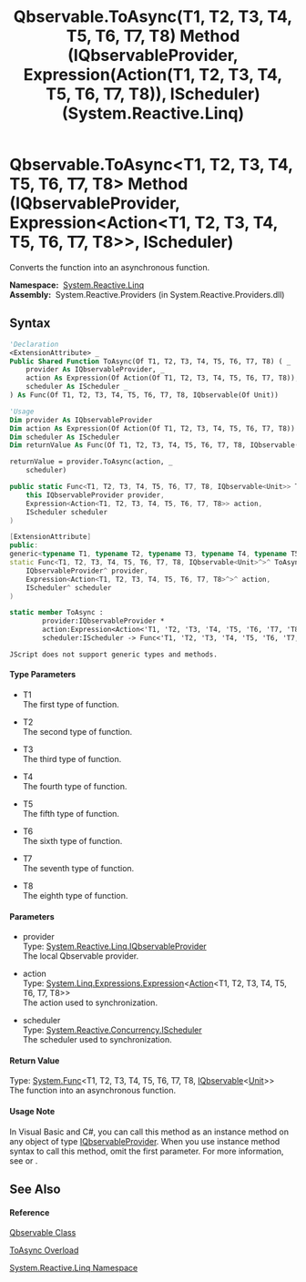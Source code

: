 ﻿---
title: Qbservable.ToAsync(T1, T2, T3, T4, T5, T6, T7, T8) Method (IQbservableProvider, Expression(Action(T1, T2, T3, T4, T5, T6, T7, T8)), IScheduler) (System.Reactive.Linq)
TOCTitle: ToAsync(T1, T2, T3, T4, T5, T6, T7, T8) Method (IQbservableProvider, Expression(Action(T1, T2, T3, T4, T5, T6, T7, T8)), IScheduler)
ms:assetid: M:System.Reactive.Linq.Qbservable.ToAsync``8(System.Reactive.Linq.IQbservableProvider,System.Linq.Expressions.Expression{System.Action{``0,``1,``2,``3,``4,``5,``6,``7}},System.Reactive.Concurrency.IScheduler)
ms:mtpsurl: https://msdn.microsoft.com/en-us/library/Hh229882(v=VS.103)
ms:contentKeyID: 36069554
ms.date: 06/28/2011
mtps_version: v=VS.103
dev_langs:
- vb
- csharp
- c++
- fsharp
- jscript
---

# Qbservable.ToAsync\<T1, T2, T3, T4, T5, T6, T7, T8\> Method (IQbservableProvider, Expression\<Action\<T1, T2, T3, T4, T5, T6, T7, T8\>\>, IScheduler)

Converts the function into an asynchronous function.

**Namespace:**  [System.Reactive.Linq](hh211929\(v=vs.103\).md)  
**Assembly:**  System.Reactive.Providers (in System.Reactive.Providers.dll)

## Syntax

``` vb
'Declaration
<ExtensionAttribute> _
Public Shared Function ToAsync(Of T1, T2, T3, T4, T5, T6, T7, T8) ( _
    provider As IQbservableProvider, _
    action As Expression(Of Action(Of T1, T2, T3, T4, T5, T6, T7, T8)), _
    scheduler As IScheduler _
) As Func(Of T1, T2, T3, T4, T5, T6, T7, T8, IQbservable(Of Unit))
```

``` vb
'Usage
Dim provider As IQbservableProvider
Dim action As Expression(Of Action(Of T1, T2, T3, T4, T5, T6, T7, T8))
Dim scheduler As IScheduler
Dim returnValue As Func(Of T1, T2, T3, T4, T5, T6, T7, T8, IQbservable(Of Unit))

returnValue = provider.ToAsync(action, _
    scheduler)
```

``` csharp
public static Func<T1, T2, T3, T4, T5, T6, T7, T8, IQbservable<Unit>> ToAsync<T1, T2, T3, T4, T5, T6, T7, T8>(
    this IQbservableProvider provider,
    Expression<Action<T1, T2, T3, T4, T5, T6, T7, T8>> action,
    IScheduler scheduler
)
```

``` c++
[ExtensionAttribute]
public:
generic<typename T1, typename T2, typename T3, typename T4, typename T5, typename T6, typename T7, typename T8>
static Func<T1, T2, T3, T4, T5, T6, T7, T8, IQbservable<Unit>^>^ ToAsync(
    IQbservableProvider^ provider, 
    Expression<Action<T1, T2, T3, T4, T5, T6, T7, T8>^>^ action, 
    IScheduler^ scheduler
)
```

``` fsharp
static member ToAsync : 
        provider:IQbservableProvider * 
        action:Expression<Action<'T1, 'T2, 'T3, 'T4, 'T5, 'T6, 'T7, 'T8>> * 
        scheduler:IScheduler -> Func<'T1, 'T2, 'T3, 'T4, 'T5, 'T6, 'T7, 'T8, IQbservable<Unit>> 
```

``` jscript
JScript does not support generic types and methods.
```

#### Type Parameters

  - T1  
    The first type of function.

<!-- end list -->

  - T2  
    The second type of function.

<!-- end list -->

  - T3  
    The third type of function.

<!-- end list -->

  - T4  
    The fourth type of function.

<!-- end list -->

  - T5  
    The fifth type of function.

<!-- end list -->

  - T6  
    The sixth type of function.

<!-- end list -->

  - T7  
    The seventh type of function.

<!-- end list -->

  - T8  
    The eighth type of function.

#### Parameters

  - provider  
    Type: [System.Reactive.Linq.IQbservableProvider](hh212104\(v=vs.103\).md)  
    The local Qbservable provider.  

<!-- end list -->

  - action  
    Type: [System.Linq.Expressions.Expression](https://msdn.microsoft.com/en-us/library/Bb335710)\<[Action](https://msdn.microsoft.com/en-us/library/Dd235351)\<T1, T2, T3, T4, T5, T6, T7, T8\>\>  
    The action used to synchronization.  

<!-- end list -->

  - scheduler  
    Type: [System.Reactive.Concurrency.IScheduler](hh229149\(v=vs.103\).md)  
    The scheduler used to synchronization.  

#### Return Value

Type: [System.Func](https://msdn.microsoft.com/en-us/library/Dd267613)\<T1, T2, T3, T4, T5, T6, T7, T8, [IQbservable](hh229328\(v=vs.103\).md)\<[Unit](hh211727\(v=vs.103\).md)\>\>  
The function into an asynchronous function.  

#### Usage Note

In Visual Basic and C\#, you can call this method as an instance method on any object of type [IQbservableProvider](hh212104\(v=vs.103\).md). When you use instance method syntax to call this method, omit the first parameter. For more information, see [](https://msdn.microsoft.com/en-us/library/Bb384936) or [](https://msdn.microsoft.com/en-us/library/Bb383977).

## See Also

#### Reference

[Qbservable Class](hh211693\(v=vs.103\).md)

[ToAsync Overload](hh229832\(v=vs.103\).md)

[System.Reactive.Linq Namespace](hh211929\(v=vs.103\).md)

